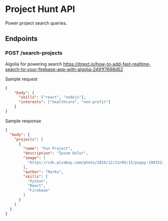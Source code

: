 # Project Hunt API

Power project search queries.

## Endpoints

### POST /search-projects
Algolia for powering search
https://itnext.io/how-to-add-fast-realtime-search-to-your-firebase-app-with-algolia-2491f7698d52

Sample request
```json
{
    "body": {
      "skills": ["react", "nodejs"],
      "interests": ["healthcare", "non-profit"]
    }
}
```

Sample response
```json
{
  "body": {
    "projects": [
      {
        "name": "Fun Project",
        "description": "Ipsum Dolor",
        "image": [
          "https://cdn.pixabay.com/photo/2016/12/13/05/15/puppy-1903313__340.jpg"
        ],
        "author": "Marko",
        "skills": [
          "Python",
          "React",
          "Firebase"
        ]
      }
    ]
  }
}
```

